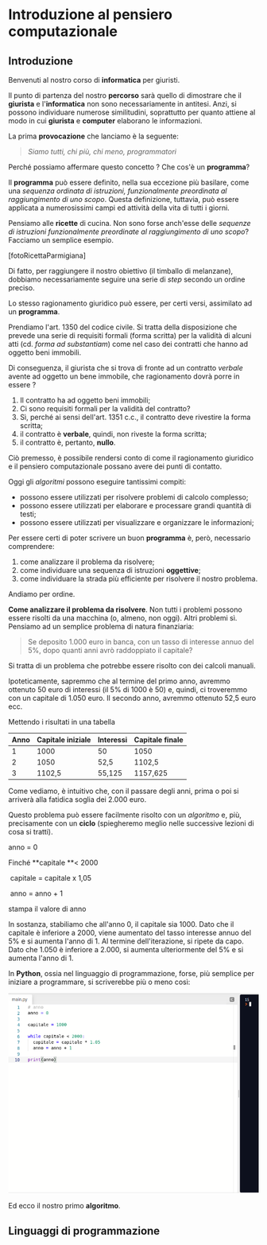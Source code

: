 # Introduzione al pensiero computazionale

## Introduzione

Benvenuti al nostro corso di **informatica** per giuristi. 

Il punto di partenza del nostro **percorso** sarà quello di dimostrare che il **giurista** e l'**informatica** non sono necessariamente in antitesi. Anzi, si possono individuare numerose similitudini, soprattutto per quanto attiene al modo in cui **giurista** e **computer** elaborano le informazioni.

La prima **provocazione** che lanciamo è la seguente:

> *Siamo tutti, chi più, chi meno, programmatori*

Perché possiamo affermare questo concetto ? Che cos'è un **programma**?

Il **programma** può essere definito, nella sua eccezione più basilare, come una *sequenza ordinata di istruzioni, funzionalmente preordinata al raggiungimento di uno scopo*. Questa definizione, tuttavia, può essere applicata a numerosissimi campi ed attività della vita di tutti i giorni.

Pensiamo alle **ricette** di cucina. Non sono forse anch'esse delle *sequenze di istruzioni funzionalmente preordinate al raggiungimento di uno scopo*? Facciamo un semplice esempio.

[fotoRicettaParmigiana]

Di fatto, per raggiungere il nostro obiettivo (il timballo di melanzane), dobbiamo necessariamente seguire una serie di *step* secondo un ordine preciso.

Lo stesso ragionamento giuridico può essere, per certi versi, assimilato ad un **programma**.

Prendiamo l'art. 1350 del codice civile. Si tratta della disposizione che prevede una serie di requisiti formali (forma scritta) per la validità di alcuni atti (cd. *forma ad substantiam*) come nel caso dei contratti che hanno ad oggetto beni immobili.

Di conseguenza, il giurista che si trova di fronte ad un contratto *verbale* avente ad oggetto un bene immobile, che ragionamento dovrà porre in essere ?

1. Il contratto ha ad oggetto beni immobili;
2. Ci sono requisiti formali per la validità del contratto? 
3. Sì, perché ai sensi dell'art. 1351 c.c., il contratto deve rivestire la forma scritta;
4. il contratto è **verbale**, quindi, non riveste la forma scritta;
5. il contratto è, pertanto, **nullo**.

Ciò premesso, è possibile rendersi conto di come il ragionamento giuridico e il pensiero computazionale possano avere dei punti di contatto.

Oggi gli *algoritmi* possono eseguire tantissimi compiti:

- possono essere utilizzati per risolvere problemi di calcolo complesso;
- possono essere utilizzati per elaborare e processare grandi quantità di testi;
- possono essere utilizzati per visualizzare e organizzare le informazioni;

Per essere certi di poter scrivere un buon **programma** è, però, necessario comprendere:

1. come analizzare il problema da risolvere;
2. come individuare una sequenza di istruzioni **oggettive**;
3. come individuare la strada più efficiente per risolvere il nostro problema.

Andiamo per ordine.

**Come analizzare il problema da risolvere**. Non tutti i problemi possono essere risolti da una macchina (o, almeno, non oggi). Altri problemi sì. Pensiamo ad un semplice problema di natura finanziaria:

> Se deposito 1.000 euro in banca, con un tasso di interesse annuo del 5%, dopo quanti anni avrò raddoppiato il capitale?

Si tratta di un problema che potrebbe essere risolto con dei calcoli manuali.

Ipoteticamente, sapremmo che al termine del primo anno, avremmo ottenuto 50 euro di interessi (il 5% di 1000 è 50) e, quindi, ci troveremmo con un capitale di 1.050 euro. Il secondo anno, avremmo ottenuto 52,5 euro ecc.

Mettendo i risultati in una tabella

| Anno | Capitale iniziale | Interessi | Capitale finale |
| ---- | ----------------- | --------- | --------------- |
| 1    | 1000              | 50        | 1050            |
| 2    | 1050              | 52,5      | 1102,5          |
| 3    | 1102,5            | 55,125    | 1157,625        |

Come vediamo, è intuitivo che, con il passare degli anni, prima o poi si arriverà alla fatidica soglia dei 2.000 euro.

Questo problema può essere facilmente risolto con un *algoritmo* e, più, precisamente con un **ciclo** (spiegheremo meglio nelle successive lezioni di cosa si tratti).

anno = 0

Finché **capitale **< 2000

​	capitale = capitale x 1,05

​	anno = anno + 1

stampa il valore di anno

In sostanza, stabiliamo che all'anno 0, il capitale sia 1000. Dato che il capitale è inferiore a 2000, viene aumentato del tasso interesse annuo del 5% e si aumenta l'anno di 1. Al termine dell'iterazione, si ripete da capo. Dato che 1.050 è inferiore a 2.000, si aumenta ulteriormente del 5% e si aumenta l'anno di 1.

In **Python**, ossia nel linguaggio di programmazione, forse, più semplice per iniziare a programmare, si scriverebbe più o meno così:

![](static/algoritmo.png)



Ed ecco il nostro primo **algoritmo**.

## Linguaggi di programmazione

